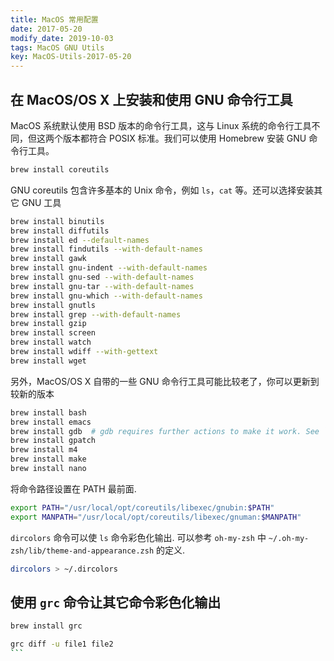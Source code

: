 ```yaml
---
title: MacOS 常用配置
date: 2017-05-20
modify_date: 2019-10-03
tags: MacOS GNU Utils
key: MacOS-Utils-2017-05-20
---
```


## 在 MacOS/OS X 上安装和使用 GNU 命令行工具

MacOS 系统默认使用 BSD 版本的命令行工具，这与 Linux 系统的命令行工具不同，但这两个版本都符合 POSIX 标准。我们可以使用 Homebrew 安装 GNU 命令行工具。

```zsh
brew install coreutils
```

<!--more-->

GNU coreutils 包含许多基本的 Unix 命令，例如 `ls`，`cat` 等。还可以选择安装其它 GNU 工具

```zsh
brew install binutils
brew install diffutils
brew install ed --default-names
brew install findutils --with-default-names
brew install gawk
brew install gnu-indent --with-default-names
brew install gnu-sed --with-default-names
brew install gnu-tar --with-default-names
brew install gnu-which --with-default-names
brew install gnutls
brew install grep --with-default-names
brew install gzip
brew install screen
brew install watch
brew install wdiff --with-gettext
brew install wget
```

另外，MacOS/OS X 自带的一些 GNU 命令行工具可能比较老了，你可以更新到较新的版本

```zsh
brew install bash
brew install emacs
brew install gdb  # gdb requires further actions to make it work. See `brew info gdb`.
brew install gpatch
brew install m4
brew install make
brew install nano
```

将命令路径设置在 PATH 最前面.

```zsh
export PATH="/usr/local/opt/coreutils/libexec/gnubin:$PATH"
export MANPATH="/usr/local/opt/coreutils/libexec/gnuman:$MANPATH"
```

`dircolors` 命令可以使 `ls` 命令彩色化输出. 可以参考 `oh-my-zsh` 中 `~/.oh-my-zsh/lib/theme-and-appearance.zsh` 的定义.

```zsh
dircolors > ~/.dircolors
```

## 使用 `grc` 命令让其它命令彩色化输出

``````zsh
brew install grc

grc diff -u file1 file2
```
